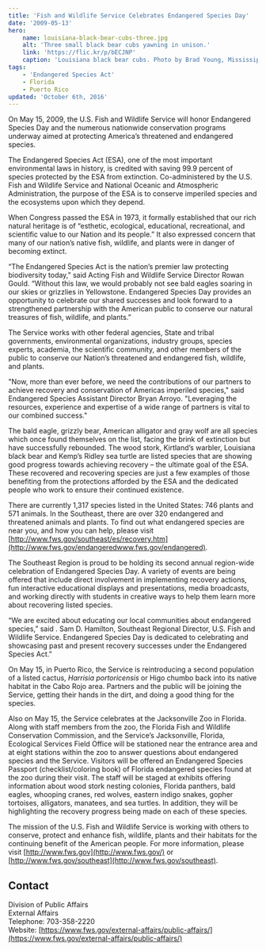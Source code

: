 ```yaml
---
title: 'Fish and Wildlife Service Celebrates Endangered Species Day'
date: '2009-05-13'
hero:
    name: louisiana-black-bear-cubs-three.jpg
    alt: 'Three small black bear cubs yawning in unison.'
    link: 'https://flic.kr/p/bECJNP'
    caption: 'Louisiana black bear cubs. Photo by Brad Young, Mississippi Department of Wildlife, Fisheries and Parks.'
tags:
    - 'Endangered Species Act'
    - Florida
    - Puerto Rico
updated: 'October 6th, 2016'
---
```


On May 15, 2009, the U.S. Fish and Wildlife Service will honor Endangered Species Day and the numerous nationwide conservation programs underway aimed at protecting America’s threatened and endangered species.

The Endangered Species Act (ESA), one of the most important environmental laws in history, is credited with saving 99.9 percent of species protected by the ESA from extinction. Co-administered by the U.S. Fish and Wildlife Service and National Oceanic and Atmospheric Administration, the purpose of the ESA is to conserve imperiled species and the ecosystems upon which they depend.

When Congress passed the ESA in 1973, it formally established that our rich natural heritage is of “esthetic, ecological, educational, recreational, and scientific value to our Nation and its people.” It also expressed concern that many of our nation’s native fish, wildlife, and plants were in danger of becoming extinct.

“The Endangered Species Act is the nation’s premier law protecting biodiversity today,” said Acting Fish and Wildlife Service Director Rowan Gould. “Without this law, we would probably not see bald eagles soaring in our skies or grizzlies in Yellowstone. Endangered Species Day provides an opportunity to celebrate our shared successes and look forward to a strengthened partnership with the American public to conserve our natural treasures of fish, wildlife, and plants.”

The Service works with other federal agencies, State and tribal governments, environmental organizations, industry groups, species experts, academia, the scientific community, and other members of the public to conserve our Nation’s threatened and endangered fish, wildlife, and plants.

"Now, more than ever before, we need the contributions of our partners to achieve recovery and conservation of Americas imperiled species," said Endangered Species Assistant Director Bryan Arroyo. "Leveraging the resources, experience and expertise of a wide range of partners is vital to our combined success."

The bald eagle, grizzly bear, American alligator and gray wolf are all species which once found themselves on the list, facing the brink of extinction but have successfully rebounded. The wood stork, Kirtland’s warbler, Louisiana black bear and Kemp’s Ridley sea turtle are listed species that are showing good progress towards achieving recovery – the ultimate goal of the ESA. These recovered and recovering species are just a few examples of those benefiting from the protections afforded by the ESA and the dedicated people who work to ensure their continued existence.

There are currently 1,317 species listed in the United States: 746 plants and 571 animals. In the Southeast, there are over 320 endangered and threatened animals and plants. To find out what endangered species are near you, and how you can help, please visit [http://www.fws.gov/southeast/es/recovery.htm](http://www.fws.gov/endangeredwww.fws.gov/endangered).

The Southeast Region is proud to be holding its second annual region-wide celebration of Endangered Species Day.  A variety of events are being offered that include direct involvement in implementing recovery actions, fun interactive educational displays and presentations, media broadcasts, and working directly with students in creative ways to help them learn more about recovering listed species. </p> <p>“We are excited about educating our local communities about endangered species,” said . Sam D. Hamilton, Southeast Regional Director, U.S. Fish and Wildlife Service.  Endangered Species Day is dedicated to celebrating and showcasing past and present recovery successes under the Endangered Species Act.”

On May 15, in Puerto Rico, the Service is reintroducing a second population of a listed cactus, _Harrisia portoricensis_ or Higo chumbo back into its native habitat in the Cabo Rojo area. Partners and the public will be joining the Service, getting their hands in the dirt, and doing a good thing for the species.

Also on May 15, the Service celebrates at the Jacksonville Zoo in Florida. Along with staff members from the zoo, the Florida Fish and Wildlife Conservation Commission, and the Service’s Jacksonville, Florida, Ecological Services Field Office will be stationed near the entrance area and at eight stations within the zoo to answer questions about endangered species and the Service. Visitors will be offered an Endangered Species Passport (checklist/coloring book) of Florida endangered species found at the zoo during their visit. The staff will be staged at exhibits offering information about wood stork nesting colonies, Florida panthers, bald eagles, whooping cranes, red wolves, eastern indigo snakes, gopher tortoises, alligators, manatees, and sea turtles. In addition, they will be highlighting the recovery progress being made on each of these species.

The mission of the U.S. Fish and Wildlife Service is working with others to conserve, protect and enhance fish, wildlife, plants and their habitats for the continuing benefit of the American people. For more information, please visit [http://www.fws.gov](http://www.fws.gov/) or [http://www.fws.gov/southeast](http://www.fws.gov/southeast).

## Contact

Division of Public Affairs  
External Affairs  
Telephone: 703-358-2220  
Website: [https://www.fws.gov/external-affairs/public-affairs/](https://www.fws.gov/external-affairs/public-affairs/)
